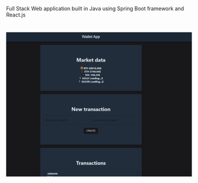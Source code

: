 Full Stack Web application built in Java using Spring Boot framework and React.js

#

![preview](https://github.com/kubicaaaa/WalletApp/blob/main/preview.png)
 
 
